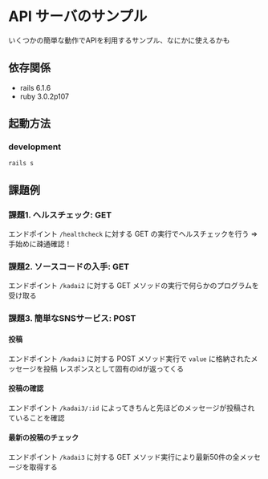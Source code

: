 # API サーバのサンプル
いくつかの簡単な動作でAPIを利用するサンプル、なにかに使えるかも
## 依存関係
- rails 6.1.6
- ruby 3.0.2p107
## 起動方法 
### development
```
rails s
```
## 課題例
### 課題1. ヘルスチェック: GET
エンドポイント `/healthcheck` に対する GET の実行でヘルスチェックを行う
=> 手始めに疎通確認！

### 課題2. ソースコードの入手: GET
エンドポイント `/kadai2` に対する GET メソッドの実行で何らかのプログラムを受け取る

### 課題3. 簡単なSNSサービス: POST
#### 投稿
エンドポイント `/kadai3` に対する POST メソッド実行で `value` に格納されたメッセージを投稿
レスポンスとして固有のidが返ってくる

#### 投稿の確認
エンドポイント `/kadai3/:id` によってきちんと先ほどのメッセージが投稿されていることを確認

#### 最新の投稿のチェック
エンドポイント `/kadai3` に対する GET メソッド実行により最新50件の全メッセージを取得する
